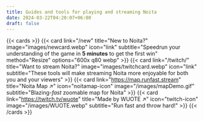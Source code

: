 ```yaml
---
title: Guides and tools for playing and streaming Noita
date: 2024-03-22T04:20:07+06:00
draft: false
---
```


{{< cards >}}
{{< card link="/new" title="New to Noita?" image="images/newcard.webp" icon="link" subtitle="Speedrun your understanding of the game in **5 minutes** to get the first win" method="Resize" options="600x q80 webp" >}}
{{< card link="/twitch/" title="Want to stream Noita?" image="images/twitchcard.webp" icon="link" subtitle="These tools will make streaming Noita more enjoyable for both you and your viewers" >}}
{{< card link="https://map.runfast.stream" title="Noita Map ↗" icon="noitamap-icon" image="/images/mapDemo.gif" subtitle="Blazing-*fast* zoomable map for Noita" >}}
{{< card link="https://twitch.tv/wuote" title="Made by WUOTE ↗" icon="twitch-icon" image="/images/WUOTE.webp" subtitle="Run fast and throw hard!" >}}
{{< /cards >}}
